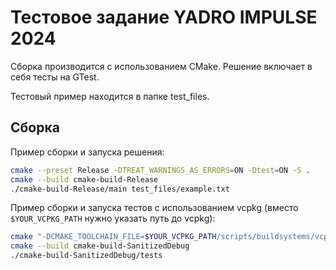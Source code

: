 # Тестовое задание YADRO IMPULSE 2024

Сборка производится с использованием CMake.
Решение включает в себя тесты на GTest.

Тестовый пример находится в папке test_files.

## Сборка

Пример сборки и запуска решения:
```bash
cmake --preset Release -DTREAT_WARNINGS_AS_ERRORS=ON -Dtest=ON -S .
cmake --build cmake-build-Release
./cmake-build-Release/main test_files/example.txt
```

Пример сборки и запуска тестов с использованием vcpkg (вместо `$YOUR_VCPKG_PATH` нужно указать путь до vcpkg):
```bash
cmake "-DCMAKE_TOOLCHAIN_FILE=$YOUR_VCPKG_PATH/scripts/buildsystems/vcpkg.cmake" --preset SanitizedDebug -DTREAT_WARNINGS_AS_ERRORS=ON -Dtest=ON -S .
cmake --build cmake-build-SanitizedDebug
./cmake-build-SanitizedDebug/tests
```
